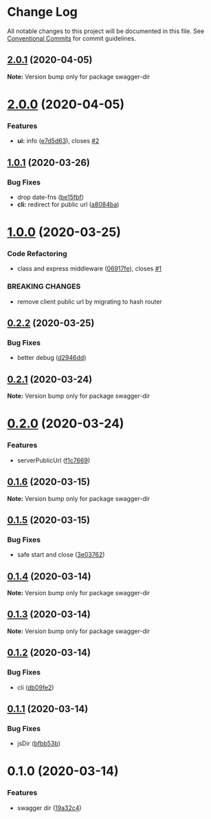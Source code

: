 # Change Log

All notable changes to this project will be documented in this file.
See [Conventional Commits](https://conventionalcommits.org) for commit guidelines.

## [2.0.1](https://github.com/VdustR/swagger-dir/compare/v2.0.0...v2.0.1) (2020-04-05)

**Note:** Version bump only for package swagger-dir





# [2.0.0](https://github.com/VdustR/swagger-dir/compare/v1.0.1...v2.0.0) (2020-04-05)


### Features

* **ui:** info ([e7d5d63](https://github.com/VdustR/swagger-dir/commit/e7d5d63cf7987f59544d11feaf3370732a3f39dd)), closes [#2](https://github.com/VdustR/swagger-dir/issues/2)





## [1.0.1](https://github.com/VdustR/swagger-dir/compare/v1.0.0...v1.0.1) (2020-03-26)

### Bug Fixes

- drop date-fns ([be15fbf](https://github.com/VdustR/swagger-dir/commit/be15fbf39d6f0a52ed116a75fdd256b76cb79ddd))
- **cli:** redirect for public url ([a8084ba](https://github.com/VdustR/swagger-dir/commit/a8084baed1f0f4c07fcc4ab8a61f881c098da40c))

# [1.0.0](https://github.com/VdustR/swagger-dir/compare/v0.2.2...v1.0.0) (2020-03-25)

### Code Refactoring

- class and express middleware ([06917fe](https://github.com/VdustR/swagger-dir/commit/06917fefbb0403a51b90e55e4fb11a0bb7ae4866)), closes [#1](https://github.com/VdustR/swagger-dir/issues/1)

### BREAKING CHANGES

- remove client public url by migrating to hash router

## [0.2.2](https://github.com/VdustR/swagger-dir/compare/v0.2.1...v0.2.2) (2020-03-25)

### Bug Fixes

- better debug ([d2946dd](https://github.com/VdustR/swagger-dir/commit/d2946dde5e8e833faa9bc998ed9b1d14ba355bb2))

## [0.2.1](https://github.com/VdustR/swagger-dir/compare/v0.2.0...v0.2.1) (2020-03-24)

**Note:** Version bump only for package swagger-dir

# [0.2.0](https://github.com/VdustR/swagger-dir/compare/v0.1.6...v0.2.0) (2020-03-24)

### Features

- serverPublicUrl ([f1c7669](https://github.com/VdustR/swagger-dir/commit/f1c76691fdde2d2382dc80ccfe6dd1cbac1ec4a3))

## [0.1.6](https://github.com/VdustR/swagger-dir/compare/v0.1.5...v0.1.6) (2020-03-15)

**Note:** Version bump only for package swagger-dir

## [0.1.5](https://github.com/VdustR/swagger-dir/compare/v0.1.4...v0.1.5) (2020-03-15)

### Bug Fixes

- safe start and close ([3e03762](https://github.com/VdustR/swagger-dir/commit/3e037629e323730fd648e084cb7b46c71dfd3d2b))

## [0.1.4](https://github.com/VdustR/swagger-dir/compare/v0.1.3...v0.1.4) (2020-03-14)

**Note:** Version bump only for package swagger-dir

## [0.1.3](https://github.com/VdustR/swagger-dir/compare/v0.1.2...v0.1.3) (2020-03-14)

**Note:** Version bump only for package swagger-dir

## [0.1.2](https://github.com/VdustR/swagger-dir/compare/v0.1.1...v0.1.2) (2020-03-14)

### Bug Fixes

- cli ([db09fe2](https://github.com/VdustR/swagger-dir/commit/db09fe24a8e5436584653d2f76ca70687db0ed1f))

## [0.1.1](https://github.com/VdustR/swagger-dir/compare/v0.1.0...v0.1.1) (2020-03-14)

### Bug Fixes

- jsDir ([bfbb53b](https://github.com/VdustR/swagger-dir/commit/bfbb53b081c3bf2b5b39f7aabc043520d8660af4))

# 0.1.0 (2020-03-14)

### Features

- swagger dir ([19a32c4](https://github.com/VdustR/swagger-dir/commit/19a32c449623c77b36184891f2e8d3cc694686b5))
